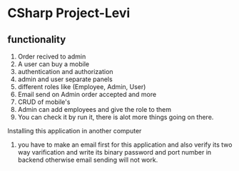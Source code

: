 # CSharp Project-Levi 

## functionality
1. Order recived to admin
2. A user can buy a mobile
3. authentication and authorization
4. admin and user separate panels
5. different roles like (Employee, Admin, User)
6. Email send on Admin order accepted and more
7. CRUD of mobile's
8. Admin can add employees and give the role to them 
9. You can check it by run it, there is alot more things going on there.


 Installing this application in another computer
 1. you have to make an email first for this application and also verify its two way varification and write its binary password and port number in backend otherwise email sending will not work.  


